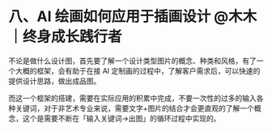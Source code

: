 # 八、AI 绘画如何应用于插画设计 @木木｜终身成长践行者

不论是做什么设计图，首先要了解一个设计类型图片的概念、种类和风格，有了一个大概的框架，会有助于在接 AI 定制画的过程中，了解客户需求后，可以快速的提供设计思路，做出成品图。

而这一个框架的搭建，需要在实际应用的积累中完成，不要一次性的过多的输入各种关键词，对于非艺术专业来说，需要文字+图片的结合才会更直观的了解一个概念，这个是需要不断在「输入关键词→出图」的循环过程中实现的。